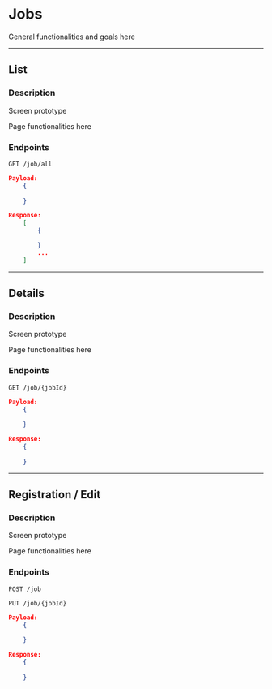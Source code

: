 # Jobs 

General functionalities and goals here

---

## List

### **Description**
Screen prototype


Page functionalities here

### **Endpoints**
`GET /job/all`
```json
Payload:
    {
        
    }

Response:
    [
        {

        }
        ...
    ]
```

---

## Details

### **Description**
Screen prototype

Page functionalities here

### **Endpoints**
`GET /job/{jobId}`
```json
Payload:
    {
        
    }

Response:
    {
        
    }
```
---
## Registration / Edit

### **Description**
Screen prototype

Page functionalities here

### **Endpoints**
`POST /job`

`PUT /job/{jobId}`
```json
Payload:
    {
        
    }

Response:
    {
       
    }
```


